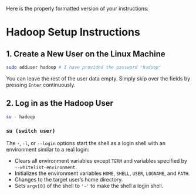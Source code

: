 Here is the properly formatted version of your instructions:

# Hadoop Setup Instructions

## 1. Create a New User on the Linux Machine

```bash
sudo adduser hadoop # I have provided the password "hadoop"
```

You can leave the rest of the user data empty. Simply skip over the fields by pressing `Enter` continuously.

## 2. Log in as the Hadoop User

```bash
su - hadoop
```

### `su (switch user)`
The `-`, `-l`, or `--login` options start the shell as a login shell with an environment similar to a real login:

- Clears all environment variables except `TERM` and variables specified by `--whitelist-environment`.
- Initializes the environment variables `HOME`, `SHELL`, `USER`, `LOGNAME`, and `PATH`.
- Changes to the target user’s home directory.
- Sets `argv[0]` of the shell to `'-'` to make the shell a login shell.
